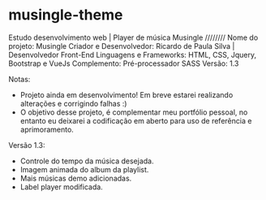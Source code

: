 # musingle-theme
Estudo desenvolvimento web | Player de música Musingle
////////
Nome do projeto: Musingle
Criador e Desenvolvedor: Ricardo de Paula Silva | Desenvolvedor Front-End
Linguagens e Frameworks: HTML, CSS, Jquery, Bootstrap e VueJs
Complemento: Pré-processador SASS
Versão: 1.3

Notas: 

- Projeto ainda em desenvolvimento! Em breve estarei realizando alterações e corrigindo falhas :)
- O objetivo desse projeto, é complementar meu portfólio pessoal, no entanto eu deixarei a codificação em aberto para uso de referência e aprimoramento.

Versão 1.3:

- Controle do tempo da música desejada.
- Imagem animada do album da playlist.
- Mais músicas demo adicionadas.
- Label player modificada.

